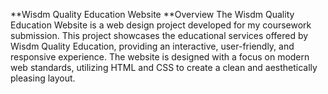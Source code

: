 **Wisdm Quality Education Website
**Overview
The Wisdm Quality Education Website is a web design project developed for my coursework submission. This project showcases the educational services offered by Wisdm Quality Education, providing an interactive, user-friendly, and responsive experience. The website is designed with a focus on modern web standards, utilizing HTML and CSS to create a clean and aesthetically pleasing layout.
